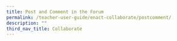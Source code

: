 ```yaml
---
title: Post and Comment in the Forum
permalink: /teacher-user-guide/enact-collaborate/postcomment/
description: ""
third_nav_title: Collaborate
---
```


